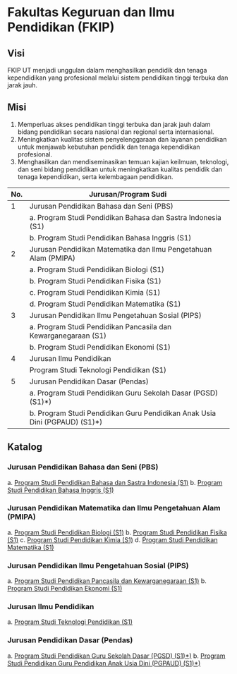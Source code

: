 # Fakultas Keguruan dan Ilmu Pendidikan (FKIP)

## Visi

FKIP UT menjadi unggulan dalam menghasilkan pendidik dan tenaga kependidikan yang profesional melalui sistem pendidikan tinggi terbuka dan jarak jauh.

## Misi

1. Memperluas akses pendidikan tinggi terbuka dan jarak jauh dalam bidang pendidikan secara nasional dan regional serta internasional.
2. Meningkatkan kualitas sistem penyelenggaraan dan layanan pendidikan untuk menjawab kebutuhan pendidik dan tenaga kependidikan profesional.
3. Menghasilkan dan mendiseminasikan temuan kajian keilmuan, teknologi, dan seni bidang pendidikan untuk meningkatkan kualitas pendidik dan tenaga kependidikan, serta kelembagaan pendidikan.

| No. | Jurusan/Program Sudi                                                       |
| --- | -------------------------------------------------------------------------- |
| 1   | Jurusan Pendidikan Bahasa dan Seni (PBS)                                   |
|     | a. Program Studi Pendidikan Bahasa dan Sastra Indonesia (S1)               |
|     | b. Program Studi Pendidikan Bahasa Inggris (S1)                            |
| 2   | Jurusan Pendidikan Matematika dan Ilmu Pengetahuan Alam (PMIPA)            |
|     | a. Program Studi Pendidikan Biologi (S1)                                   |
|     | b. Program Studi Pendidikan Fisika (S1)                                    |
|     | c. Program Studi Pendidikan Kimia (S1)                                     |
|     | d. Program Studi Pendidikan Matematika (S1)                                |
| 3   | Jurusan Pendidikan Ilmu Pengetahuan Sosial (PIPS)                          |
|     | a. Program Studi Pendidikan Pancasila dan Kewarganegaraan (S1)             |
|     | b. Program Studi Pendidikan Ekonomi (S1)                                   |
| 4   | Jurusan Ilmu Pendidikan                                                    |
|     | Program Studi Teknologi Pendidikan (S1)                                    |
| 5   | Jurusan Pendidikan Dasar (Pendas)                                          |
|     | a. Program Studi Pendidikan Guru Sekolah Dasar (PGSD) (S1)*)               |
|     | b. Program Studi Pendidikan Guru Pendidikan Anak Usia Dini (PGPAUD) (S1)*) |

## Katalog

### Jurusan Pendidikan Bahasa dan Seni (PBS)

a. [Program Studi Pendidikan Bahasa dan Sastra Indonesia (S1)](pendidikan-bahasa-dan-sastra-indonesia-s1.md)
b. [Program Studi Pendidikan Bahasa Inggris (S1)](pendidikan-bahasa-inggris-s1.md)

### Jurusan Pendidikan Matematika dan Ilmu Pengetahuan Alam (PMIPA)

a. [Program Studi Pendidikan Biologi (S1)](pendidikan-biologi-s1.md)
b. [Program Studi Pendidikan Fisika (S1)](pendidikan-fisika-s1.md)
c. [Program Studi Pendidikan Kimia (S1)](pendidikan-kimia-s1.md)
d. [Program Studi Pendidikan Matematika (S1)](pendidikan-matematika-s1.md)

### Jurusan Pendidikan Ilmu Pengetahuan Sosial (PIPS)

a. [Program Studi Pendidikan Pancasila dan Kewarganegaraan (S1)](pendidikan-pancasila-dan-kewarganegaraan-s1.md)
b. [Program Studi Pendidikan Ekonomi (S1)](pendidikan-ekonomi-s1.md)

### Jurusan Ilmu Pendidikan

a. [Program Studi Teknologi Pendidikan (S1)](program-studi-teknologi-pendidikan-s1.md)

### Jurusan Pendidikan Dasar (Pendas)

a. [Program Studi Pendidikan Guru Sekolah Dasar (PGSD) (S1)*)](pendidikan-guru-sekolah-dasar-pgsd-s1.md)
b. [Program Studi Pendidikan Guru Pendidikan Anak Usia Dini (PGPAUD) (S1)*)](pendidikan-guru-pendidikan-anak-usia-dini-pgpaud-s1.md)
